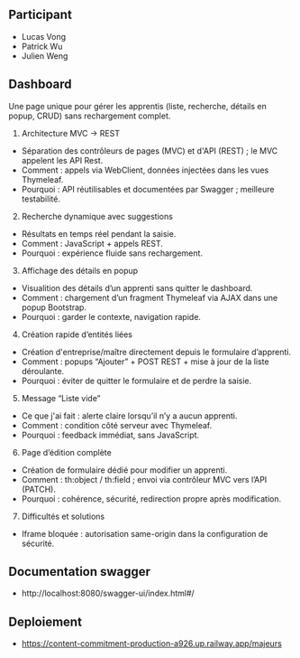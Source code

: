 ## Participant
- Lucas Vong
- Patrick Wu
- Julien Weng

## Dashboard 

Une page unique pour gérer les apprentis (liste, recherche, détails en popup, CRUD) sans rechargement complet.

1) Architecture MVC → REST
- Séparation des contrôleurs de pages (MVC) et d'API (REST) ; le MVC appelent les API Rest.
- Comment : appels via WebClient, données injectées dans les vues Thymeleaf.
- Pourquoi : API réutilisables et documentées par Swagger ; meilleure testabilité.

2) Recherche dynamique avec suggestions
- Résultats en temps réel pendant la saisie.
- Comment : JavaScript + appels REST.
- Pourquoi : expérience fluide sans rechargement.

3) Affichage des détails en popup
- Visualition des détails d’un apprenti sans quitter le dashboard.
- Comment : chargement d’un fragment Thymeleaf via AJAX dans une popup Bootstrap.
- Pourquoi : garder le contexte, navigation rapide.

4) Création rapide d’entités liées
- Création d'entreprise/maître directement depuis le formulaire d’apprenti.
- Comment : popups “Ajouter” + POST REST + mise à jour de la liste déroulante.
- Pourquoi : éviter de quitter le formulaire et de perdre la saisie.

5) Message “Liste vide”
- Ce que j'ai fait : alerte claire lorsqu’il n’y a aucun apprenti.
- Comment : condition côté serveur avec Thymeleaf.
- Pourquoi : feedback immédiat, sans JavaScript.

6) Page d’édition complète
- Création de formulaire dédié pour modifier un apprenti.
- Comment : th:object / th:field ; envoi via contrôleur MVC vers l’API (PATCH).
- Pourquoi : cohérence, sécurité, redirection propre après modification.

7) Difficultés et solutions
- Iframe bloquée : autorisation same-origin dans la configuration de sécurité.

## Documentation swagger
- http://localhost:8080/swagger-ui/index.html#/

## Deploiement
- https://content-commitment-production-a926.up.railway.app/majeurs
